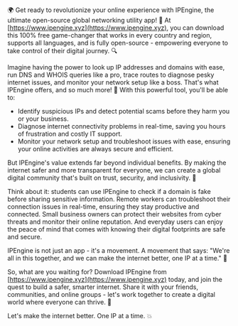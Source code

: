 🌍️ Get ready to revolutionize your online experience with IPEngine, the ultimate open-source global networking utility app! 📡 At [https://www.ipengine.xyz](https://www.ipengine.xyz), you can download this 100% free game-changer that works in every country and region, supports all languages, and is fully open-source - empowering everyone to take control of their digital journey. 🔍

Imagine having the power to look up IP addresses and domains with ease, run DNS and WHOIS queries like a pro, trace routes to diagnose pesky internet issues, and monitor your network setup like a boss. That's what IPEngine offers, and so much more! 🚀 With this powerful tool, you'll be able to:

* Identify suspicious IPs and detect potential scams before they harm you or your business.
* Diagnose internet connectivity problems in real-time, saving you hours of frustration and costly IT support.
* Monitor your network setup and troubleshoot issues with ease, ensuring your online activities are always secure and efficient.

But IPEngine's value extends far beyond individual benefits. By making the internet safer and more transparent for everyone, we can create a global digital community that's built on trust, security, and inclusivity. 💪

Think about it: students can use IPEngine to check if a domain is fake before sharing sensitive information. Remote workers can troubleshoot their connection issues in real-time, ensuring they stay productive and connected. Small business owners can protect their websites from cyber threats and monitor their online reputation. And everyday users can enjoy the peace of mind that comes with knowing their digital footprints are safe and secure.

IPEngine is not just an app - it's a movement. A movement that says: "We're all in this together, and we can make the internet better, one IP at a time." 🌟

So, what are you waiting for? Download IPEngine from [https://www.ipengine.xyz](https://www.ipengine.xyz) today, and join the quest to build a safer, smarter internet. Share it with your friends, communities, and online groups - let's work together to create a digital world where everyone can thrive. 🌈

Let's make the internet better. One IP at a time. 💥